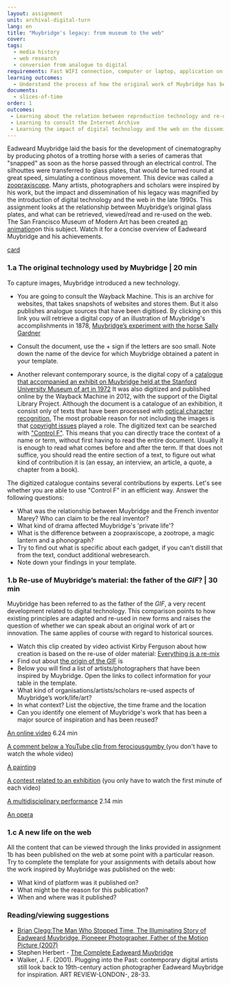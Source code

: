```yaml
---
layout: assignment
unit: archival-digital-turn
lang: en
title: "Muybridge's legacy: from museum to the web"
cover:
tags:
  - media history
  - web research
  - conversion from analogue to digital
requirements: Fast WIFI connection, computer or laptop, application on laptop or computer to view video,
learning outcomes:
  - Understand the process of how the original work of Muybridge has been re-used and explain its presence on the web
documents:
  - slices-of-time
order: 1
outcomes:
 - Learning about the relation between reproduction technology and re-use of material in the analogue era
 - Learning to consult the Internet Archive
 - Learning the impact of digital technology and the web on the dissemination and knowledge about an artist/photographer 
---
```


Eadweard Muybridge laid the basis for the development of cinematography by producing photos of a trotting horse with a series of
cameras that "snapped" as soon as the horse passed through an electrical control. The silhouttes were transferred to glass plates, that would be turned round at great speed, simulating a continous movement. This device was called a [zoopraxiscope](https://en.wikipedia.org/wiki/Zoopraxiscope). Many artists, photographers and scholars were inspired by his work, but the impact and dissemination of his legacy was magnified by the introduction of digital technology and the web in the late 1990s.
This assignment looks at the relationship between Muybridge’s original glass plates, and what can be retrieved,
viewed/read and re-used on the web. The San Francisco Museum of Modern Art has been created [an animation](https://youtu.be/wNU7sXkZmSw)on this subject. Watch it for a concise overview of Eadweard Muybridge and his achievements.

[card](slices-of-time)

<!-- more -->

<!-- briefing-student -->

### 1.a The original technology used by Muybridge | 20 min
<!-- section-contents -->
To capture images, Muybridge introduced a new technology.
-  You are going to consult the Wayback Machine. This is an archive for websites, that takes snapshots of websites and stores them. But it also publishes analogue sources that have been digitised. By clicking on this link you will retrieve a digital copy of an illustration of Muybridge's accomplishments in 1878,  [Muybridge’s experiment with the horse Sally Gardner](https://web.archive.org/web/20120730172726/http://popartmachine.com/artwork/LOC+1071481/0/The-horse-in-motion,-illus.-by-Muybridge.-) 

- Consult the document, use the + sign if the letters are soo small. Note down the name of the device for which Muybridge obtained a patent in your template. 

- Another relevant contemporary source, is the digital copy of a [catalogue that accompanied an exhibit on Muybridge held at the Stanford University Museum of art in 1972](https://archive.org/stream/eadweardmuybridg00maye/eadweardmuybridg00maye_djvu.txt)
It was also digitized and published online by the Wayback Machine in 2012, with the support of the Digital Library Project. Although the document is a catalogue of an exhibition, it consist only of texts that have been processed with [optical character recognition.](https://youtu.be/jO-1rztr4O0) The most probable reason for not including the images is that [copyright issues](https://youtu.be/1DKm96Ftfko) played a role. 
The digitized text can be searched with ["Control F"](https://blog.spinweb.net/5-reasons-why-control-f-is-your-best-friend-for-productivity). This means that you can directly trace the context of a name or term, without first having to read the entire document. Usually it is enough to read what comes before and after the term. If that does not suffice, you should read the entire section of a text, to figure out what kind of contribution it is (an essay, an interview, an article, a quote, a chapter from a book).

The digitized catalogue contains several contributions by experts. Let's see whether you are able to use "Control F" in an efficient way.
Answer the following questions: 
- What was the relationship between Muybridge and the French inventor Marey? Who can claim to be the real inventor? 
- What kind of drama affected Muybridge's 'private life'?  
- What is the difference between a zoopraxiscope, a zootrope, a magic lantern and a phonograph? 
- Try to find out what is specific about each gadget, if you can't distill that from the text, conduct additional webresearch. 
- Note down your findings in your template.

<!-- section -->
### 1.b Re-use of Muybridge’s material: the father of the *GIF*? | 30 min
<!-- section-contents -->

Muybridge has been referred to as the father of the *GIF*, a very recent development related to digital technology. This comparison points to how existing principles are adapted and re-used in new forms and raises the question of whether we can speak about an original work of art or innovation. The same applies of course with regard to historical sources.  

-  Watch this clip created by video activist Kirby Ferguson about how creation is based on the re-use of older material: [Everything is a re-mix](https://vimeo.com/kirbyferguson/remix2015)
- Find out about [the origin of the GIF](https://en.wikipedia.org/wiki/GIF) is  
- Below you will find a list of artists/photographers that have been inspired by Muybridge. Open the links to collect information for your table in the template.
- What kind of organisations/artists/scholars re-used aspects of Muybridge’s work/life/art?
- In what context? List the objective, the time frame and the location
- Can you identify one element of Muybridge's work that has been a major source of inspiration and has been reused?  


[An online video](https://vimeo.com/131586644)  6.24 min

[A comment below a YouTube clip from ferociousgumby
](https://www.youtube.com/watch?v=5Awo-P3t4Ho&lc=UgiKWyd-N07eEHgCoAEC) (you don't have to watch the whole video)   

[A painting](https://en.wikipedia.org/wiki/Nude_Descending_a_Staircase%2C_No._2)

[A contest related to an exhibition](https://www.npr.org/sections/pictureshow/2010/06/29/128192659/muybridgewinners?t=1533050973264) (you only have to watch the first minute of each video) 

[A multidisciplinary performance](https://youtu.be/t1AWij9twWc)  2.14 min

[An opera](https://en.wikipedia.org/wiki/The_Photographer)

<!-- section -->
### 1.c A new life on the web 
<!-- section-contents -->
All the content that can be viewed through the links provided in assignment 1b has been published on the web at some point with a particular reason.
Try to complete the template for your assignments with details about how the work inspired by Muybridge was published on the web:
- What kind of platform was it published on?
- What might be the reason for this publication?
- When and where was it published?

<!-- section -->
### Reading/viewing suggestions 
<!-- section-contents --> 

- [Brian Clegg:The Man Who Stopped Time, The Illuminating Story of Eadweard Muybridge, Pioneeer Photographer, Father of the Motion Picture (2007)](https://books.google.nl/books?id=GXGS_KNTBOYC&lpg=PR9&ots=UFgkorMooR&lr&pg=PR2#v=onepage&q&f=false)
- Stephen Herbert - [The Complete Eadweard Muybridge](https://www.stephenherbert.co.uk/muybCOMPLEAT.htm) 
- Walker, J. F. (2001). Plugging into the Past: contemporary digital artists still look back to 19th-century action photographer Eadweard Muybridge for inspiration. ART REVIEW-LONDON-, 28-33.

<!-- briefing-teacher -->
